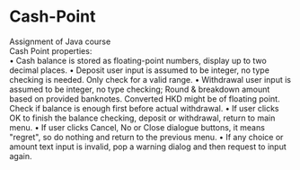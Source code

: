 # Cash-Point
Assignment of Java course\
Cash Point properties:\
• Cash balance is stored as floating-point numbers, display up to two decimal places.
• Deposit user input is assumed to be integer, no type checking is needed. Only check for a valid range.
• Withdrawal user input is assumed to be integer, no type checking; Round & breakdown amount based on
provided banknotes. Converted HKD might be of floating point. Check if balance is enough first before
actual withdrawal.
• If user clicks OK to finish the balance checking, deposit or withdrawal, return to main menu.
• If user clicks Cancel, No or Close dialogue buttons, it means "regret", so do nothing and return to the
previous menu.
• If any choice or amount text input is invalid, pop a warning dialog and then request to input again.
